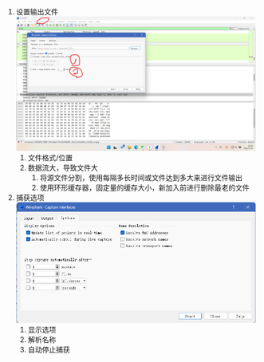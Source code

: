 1. 设置输出文件![image-20221129200536263](res/02.捕获输出/image-20221129200536263.png)
   1. 文件格式/位置
   2. 数据流大，导致文件大
      1. 将源文件分割，使用每隔多长时间或文件达到多大来进行文件输出
      2. 使用环形缓存器，固定量的缓存大小，新加入前进行删除最老的文件
2. 捕获选项![image-20221129200658863](res/02.捕获输出/image-20221129200658863.png)
   1. 显示选项
   2. 解析名称
   3. 自动停止捕获